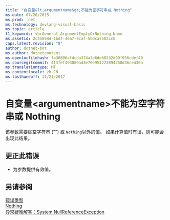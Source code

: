 ```yaml
---
title: "自变量&lt;argumentname&gt;不能为空字符串或 Nothing"
ms.date: 07/20/2015
ms.prod: .net
ms.technology: devlang-visual-basic
ms.topic: article
f1_keywords: vbrGeneral_ArgumentEmptyOrNothing_Name
ms.assetid: 2c458944-1bdf-4ea7-9caf-560ca7582cc0
caps.latest.revision: "8"
author: dotnet-bot
ms.author: dotnetcontent
ms.openlocfilehash: fa36806afdcda374a3e6de68232d99f956cdef49
ms.sourcegitcommit: 4f3fef493080a43e70e951223894768d36ce430a
ms.translationtype: MT
ms.contentlocale: zh-CN
ms.lasthandoff: 11/21/2017
---
```

# <a name="argument-ltargumentnamegt-cannot-be-an-empty-string-or-nothing"></a>自变量&lt;argumentname&gt;不能为空字符串或 Nothing
该参数需要除空字符串 ("") 或 `Nothing`以外的值。 如果计算值时有误，则可能会出现此结果。  
  
## <a name="to-correct-this-error"></a>更正此错误  
  
-   为参数提供有效值。  
  
## <a name="see-also"></a>另请参阅  
 [错误类型](../../visual-basic/programming-guide/language-features/error-types.md)  
 [Nothing](../../visual-basic/language-reference/nothing.md)  
 [异常疑难解答：System.NullReferenceException](http://msdn.microsoft.com/library/4822b0b4-8105-43fb-887a-3cc51ff02899)
